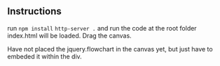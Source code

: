 ## Instructions
run `npm install`
`http-server .` and run the code at the root folder
index.html will be loaded. Drag the canvas. 

Have not placed the jquery.flowchart in the canvas yet, but just have to embeded it within the div. 
